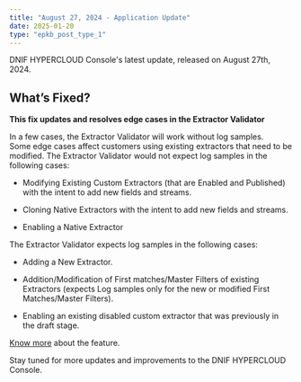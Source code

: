 ```yaml
---
title: "August 27, 2024 - Application Update"
date: 2025-01-20
type: "epkb_post_type_1"
---
```


DNIF HYPERCLOUD Console's latest update, released on August 27th, 2024.

## **What’s Fixed?**

**This fix updates and resolves edge cases in the Extractor Validator**  
  
In a few cases, the Extractor Validator will work without log samples.  
Some edge cases affect customers using existing extractors that need to be modified. The Extractor Validator would not expect log samples in the following cases:

- Modifying Existing Custom Extractors (that are Enabled and Published) with the intent to add new fields and streams.

- Cloning Native Extractors with the intent to add new fields and streams.

- Enabling a Native Extractor

The Extractor Validator expects log samples in the following cases:

- Adding a New Extractor.

- Addition/Modification of First matches/Master Filters of existing Extractors (expects Log samples only for the new or modified First Matches/Master Filters).

- Enabling an existing disabled custom extractor that was previously in the draft stage.

[Know more](https://dnif.it/kb/data-ingestion/extractors/extractor-validator/) about the feature.

Stay tuned for more updates and improvements to the DNIF HYPERCLOUD Console.
